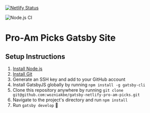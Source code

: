 [![Netlify Status](https://api.netlify.com/api/v1/badges/e80541d6-70be-4877-a730-38ed69665875/deploy-status)](https://app.netlify.com/sites/objective-stonebraker-c323e0/deploys)

![Node.js CI](https://github.com/wozniakbe/gatsby-netlify-pro-am-picks/workflows/Node.js%20CI/badge.svg?branch=main&event=push)
# Pro-Am Picks Gatsby Site

## Setup Instructions
1. [Install Node.js](https://nodejs.org/en/download/)
2. [Install Git](https://git-scm.com/downloads)
3. Generate an SSH key and add to your GitHub account
4. Install GatsbyJS globally by running `npm install -g gatsby-cli`
5. Clone this repository anywhere by running `git clone git@github.com:wozniakbe/gatsby-netlify-pro-am-picks.git`
6. Navigate to the project's directory and run `npm install`
7. Run `gatsby develop` :tada:
